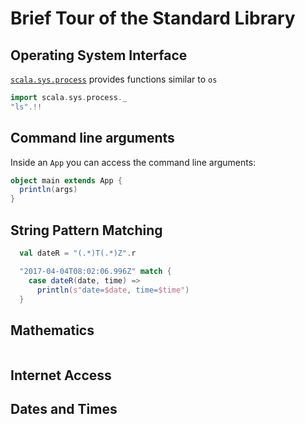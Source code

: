 # Brief Tour of the Standard Library

## Operating System Interface

[`scala.sys.process`](http://www.scala-lang.org/files/archive/api/current/scala/sys/process/index.html) provides functions similar to `os`

```scala
import scala.sys.process._
"ls".!!
```

## Command line arguments

Inside an `App` you can access the command line arguments:

```scala
object main extends App {
  println(args)
}
```


## String Pattern Matching

```scala
  val dateR = "(.*)T(.*)Z".r

  "2017-04-04T08:02:06.996Z" match {
    case dateR(date, time) =>
      println(s"date=$date, time=$time")
  }
```

## Mathematics

```scala
```

## Internet Access

## Dates and Times

